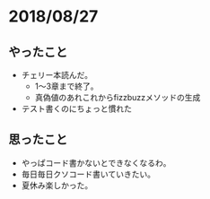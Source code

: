 # 2018/08/27

## やったこと
- チェリー本読んだ。
    - 1〜3章まで終了。
    - 真偽値のあれこれからfizzbuzzメソッドの生成
- テスト書くのにちょっと慣れた

## 思ったこと
- やっぱコード書かないとできなくなるわ。
- 毎日毎日クソコード書いていきたい。
- 夏休み楽しかった。
